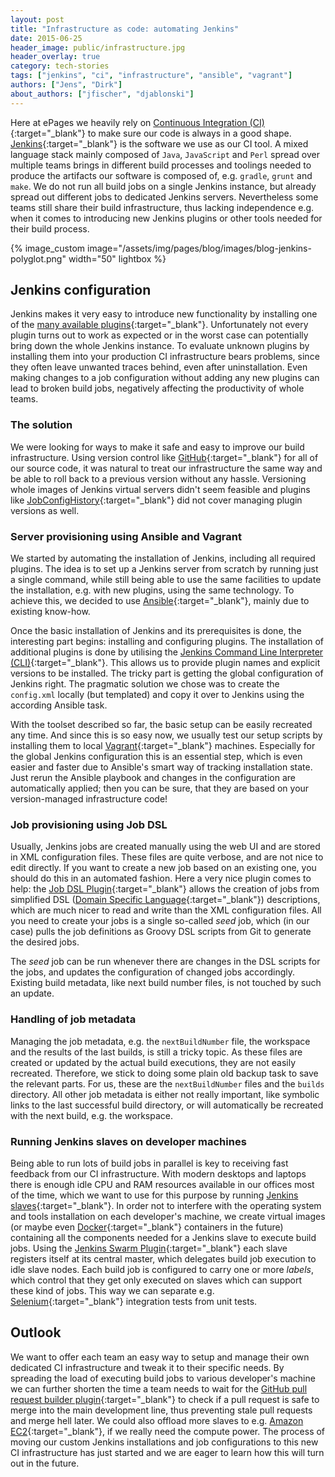 ```yaml
---
layout: post
title: "Infrastructure as code: automating Jenkins"
date: 2015-06-25
header_image: public/infrastructure.jpg
header_overlay: true
category: tech-stories
tags: ["jenkins", "ci", "infrastructure", "ansible", "vagrant"]
authors: ["Jens", "Dirk"]
about_authors: ["jfischer", "djablonski"]
---
```


Here at ePages we heavily rely on [Continuous Integration (CI)](http://www.martinfowler.com/articles/continuousIntegration.html){:target="_blank"} to make sure our code is always in a good shape.
[Jenkins](https://jenkins-ci.org/){:target="_blank"} is the software we use as our CI tool.
A mixed language stack mainly composed of `Java`, `JavaScript` and `Perl` spread over multiple teams brings in different build processes and toolings needed to produce the artifacts our software is composed of, e.g. `gradle`, `grunt` and `make`.
We do not run all build jobs on a single Jenkins instance, but already spread out different jobs to dedicated Jenkins servers.
Nevertheless some teams still share their build infrastructure, thus lacking independence e.g. when it comes to introducing new Jenkins plugins or other tools needed for their build process.

{% image_custom image="/assets/img/pages/blog/images/blog-jenkins-polyglot.png" width="50" lightbox %}

## Jenkins configuration

Jenkins makes it very easy to introduce new functionality by installing one of the [many available plugins](https://wiki.jenkins-ci.org/display/JENKINS/Plugins){:target="_blank"}.
Unfortunately not every plugin turns out to work as expected or in the worst case can potentially bring down the whole Jenkins instance.
To evaluate unknown plugins by installing them into your production CI infrastructure bears problems, since they often leave unwanted traces behind, even after uninstallation.
Even making changes to a job configuration without adding any new plugins can lead to broken build jobs, negatively affecting the productivity of whole teams.

### The solution

We were looking for ways to make it safe and easy to improve our build infrastructure.
Using version control like [GitHub](https://github.com/){:target="_blank"} for all of our source code, it was natural to treat our infrastructure the same way and be able to roll back to a previous version without any hassle.
Versioning whole images of Jenkins virtual servers didn't seem feasible and plugins like [JobConfigHistory](https://wiki.jenkins-ci.org/display/JENKINS/JobConfigHistory+Plugin){:target="_blank"} did not cover managing plugin versions as well.

### Server provisioning using Ansible and Vagrant

We started by automating the installation of Jenkins, including all required plugins.
The idea is to set up a Jenkins server from scratch by running just a single command, while still being able to use the same facilities to update the installation, e.g. with new plugins, using the same technology.
To achieve this, we decided to use [Ansible](http://www.ansible.com/home){:target="_blank"}, mainly due to existing know-how.

Once the basic installation of Jenkins and its prerequisites is done, the interesting part begins: installing and configuring plugins.
The installation of additional plugins is done by utilising the [Jenkins Command Line Interpreter (CLI)](https://wiki.jenkins-ci.org/display/JENKINS/Jenkins+CLI){:target="_blank"}.
This allows us to provide plugin names and explicit versions to be installed.
The tricky part is getting the global configuration of Jenkins right.
The pragmatic solution we chose was to create the `config.xml` locally (but templated) and copy it over to Jenkins using the according Ansible task.

With the toolset described so far, the basic setup can be easily recreated any time.
And since this is so easy now, we usually test our setup scripts by installing them to local [Vagrant](https://www.vagrantup.com/){:target="_blank"} machines.
Especially for the global Jenkins configuration this is an essential step, which is even easier and faster due to Ansible's smart way of tracking installation state.
Just rerun the Ansible playbook and changes in the configuration are automatically applied; then you can be sure, that they are based on your version-managed infrastructure code!

### Job provisioning using Job DSL

Usually, Jenkins jobs are created manually using the web UI and are stored in XML configuration files.
These files are quite verbose, and are not nice to edit directly.
If you want to create a new job based on an existing one, you should do this in an automated fashion.
Here a very nice plugin comes to help: the [Job DSL Plugin](https://wiki.jenkins-ci.org/display/JENKINS/Job+DSL+Plugin){:target="_blank"} allows the creation of jobs from simplified DSL ([Domain Specific Language](http://martinfowler.com/books/dsl.html){:target="_blank"}) descriptions, which are much nicer to read and write than the XML configuration files.
All you need to create your jobs is a single so-called _seed_ job, which (in our case) pulls the job definitions as Groovy DSL scripts from Git to generate the desired jobs.

The _seed_ job can be run whenever there are changes in the DSL scripts for the jobs, and updates the configuration of changed jobs accordingly.
Existing build metadata, like next build number files, is not touched by such an update.

### Handling of job metadata

Managing the job metadata, e.g. the `nextBuildNumber` file, the workspace and the results of the last builds, is still a tricky topic.
As these files are created or updated by the actual build executions, they are not easily recreated.
Therefore, we stick to doing some plain old backup task to save the relevant parts.
For us, these are the `nextBuildNumber` files and the `builds` directory.
All other job metadata is either not really important, like symbolic links to the last successful build directory, or will automatically be recreated with the next build, e.g. the workspace.

### Running Jenkins slaves on developer machines

Being able to run lots of build jobs in parallel is key to receiving fast feedback from our CI infrastructure.
With modern desktops and laptops there is enough idle CPU and RAM resources available in our offices most of the time, which we want to use for this purpose by running [Jenkins slaves](https://wiki.jenkins-ci.org/display/JENKINS/Step+by+step+guide+to+set+up+master+and+slave+machines){:target="_blank"}.
In order not to interfere with the operating system and tools installation on each developer's machine, we create virtual images (or maybe even [Docker](https://www.docker.com/){:target="_blank"} containers in the future) containing all the components needed for a Jenkins slave to execute build jobs.
Using the [Jenkins Swarm Plugin](https://wiki.jenkins-ci.org/display/JENKINS/Swarm+Plugin){:target="_blank"} each slave registers itself at its central master, which delegates build job execution to idle slave nodes.
Each build job is configured to carry one or more _labels_, which control that they get only executed on slaves which can support these kind of jobs.
This way we can separate e.g. [Selenium](http://www.seleniumhq.org/){:target="_blank"} integration tests from unit tests.

## Outlook

We want to offer each team an easy way to setup and manage their own dedicated CI infrastructure and tweak it to their specific needs.
By spreading the load of executing build jobs to various developer's machine we can further shorten the time a team needs to wait for the [GitHub pull request builder plugin](https://wiki.jenkins-ci.org/display/JENKINS/GitHub+pull+request+builder+plugin){:target="_blank"} to check if a pull request is safe to merge into the main development line, thus preventing stale pull requests and merge hell later.
We could also offload more slaves to e.g. [Amazon EC2](https://aws.amazon.com/ec2/){:target="_blank"}, if we really need the compute power.
The process of moving our custom Jenkins installations and job configurations to this new CI infrastructure has just started and we are eager to learn how this will turn out in the future.
